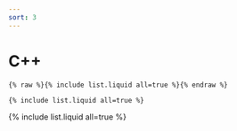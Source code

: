 ```yaml
---
sort: 3
---
```


# C++

```
{% raw %}{% include list.liquid all=true %}{% endraw %}

{% include list.liquid all=true %}
```

{% include list.liquid all=true %}
